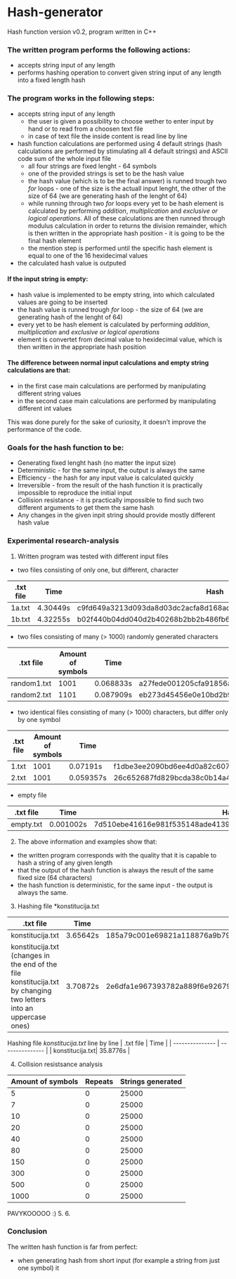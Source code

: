 # Hash-generator

Hash function version v0.2, 
program written in C++ 

### The written program performs the following actions:
* accepts string input of any length
* performs hashing operation to convert given string input of any length into a fixed length hash

### The program works in the following steps:
* accepts string input of any length
  * the user is given a possibility to choose wether to enter input by hand or to read from a choosen text file 
  * in case of text file the inside content is read line by line
* hash function calculations are performed using 4 default strings (hash calculations are performed by stimulating all 4 default strings) and ASCII code sum of the whole input file
  * all four strings are fixed lenght - 64 symbols
  * one of the provided strings is set to be the hash value
  * the hash value (which is to be the final answer) is runned trough two *for* loops - one of the size is the actuall input lenght, the other of the size of 64 (we are generating hash of the lenght of 64)
  * while running through two *for* loops every yet to be hash element is calculated by performing *addition*, *multiplication* and *exclusive or logical operations*. All of these calculations are then runned through modulus calculation in order to returns the division remainder, which is then written in the appropriate hash position - it is going to be the final hash element
  * the mention step is performed until the specific hash element is equal to one of the 16 hexidecimal values
* the calculated hash value is outputed

#### If the input string is empty:
* hash value is implemented to be empty string, into which calculated values are going to be inserted
* the hash value is runned trough *for* loop - the size of 64 (we are generating hash of the lenght of 64)
* every yet to be hash element is calculated by performing *addition*, *multiplication* and *exclusive or logical operations*
* element is convertet from decimal value to hexidecimal value, which is then written in the appropriate hash position

#### The difference between normal input calculations and empty string calculations are that:
* in the first case main calculations are performed by manipulating different string values
* in the second case main calculations are performed by manipulating different int values

This was done purely for the sake of curiosity, it doesn't improve the performance of the code.

### Goals for the hash function to be:
* Generating fixed lenght hash (no matter the input size)
* Deterministic - for the same input, the output is always the same
* Efficiency - the hash for any input value is calculated quickly
* Irreversible - from the result of the hash function it is practically impossible to reproduce the initial input
* Collision resistance - it is practically impossible to find such two different arguments to get them the same hash
* Any changes in the given inpit string should provide mostly different hash value

### Experimental research-analysis
1. Written program was tested with different input files
  * two files consisting of only one, but different, character
 
| .txt file | Time | Hash |
| --------------- | --------------- | --------------- |
| 1a.txt| 4.30449s | c9fd649a3213d093da8d03dc2acfa8d168ad1733d82d2bdd3e9dce1dcd86dddc |
| 1b.txt | 4.32255s | b02f440b04dd040d2b40268b2bb2b486fb6d02b6df2f62fd60fdfffdd46fddff |


 * two files consisting of many (> 1000) randomly generated characters
 
 | .txt file | Amount of symbols |Time | Hash |
| --------------- |  --------------- |--------------- | --------------- |
| random1.txt| 1001 | 0.068833s | a27fede001205cfa91856a2d45310b188f6696a825240abd3bc5844fa08bb2f9 |
| random2.txt | 1101 | 0.087909s | eb273d45456e0e10bd2b98d32c0d98e07f1fca9e580296f3c5406081f879bd43 |

 * two identical files consisting of many (> 1000) characters, but differ only by one symbol
 
 | .txt file | Amount of symbols |Time | Hash |
| --------------- |  --------------- |--------------- | --------------- |
| 1.txt| 1001 | 0.07191s | f1dbe3ee2090bd6ee4d0a82c6079e4064ef4ed74480d014d85c2dc24fe72e9be |
| 2.txt | 1001 | 0.059357s | 26c652687fd829bcda38c0b14a414eb8f5e55dd1408bfcb167dedad392ffb341 |

* empty file

| .txt file | Time | Hash |
| --------------- | --------------- | --------------- |
| empty.txt| 0.001002s | 7d510ebe41616e981f535148ade413990995629cc812fa062d4a2bf4c91ff0d2 |

2. The above information and examples show that:
* the written program corresponds with the quality that it is capable to hash a string of any given length
* that the output of the hash function is always the result of the same fixed size (64 characters)
* the hash function is deterministic, for the same input - the output is always the same.
3. Hashing file *konstitucija.txt

| .txt file | Time | Hash |
| --------------- | --------------- | --------------- |
| konstitucija.txt | 3.65642s | 185a79c001e69821a118876a9b79eec501f7e2da96d6b6b353e4310de90e171c |
| konstitucija.txt (changes in the end of the file konstitucija.txt by changing two letters into an uppercase ones)| 3.70872s | 2e6dfa1e967393782a889f6e926799c4ea13aed18ed7e6a320d36828efcd45aa |

Hashing file *konstitucija.txt* line by line 
| .txt file | Time |
| --------------- | --------------- |
| konstitucija.txt| 35.8776s |

4. Collision resistsance analysis
 
 | Amount of symbols | Repeats | Strings generated |
| --------------- | --------------- | --------------- |
| 5 | 0 | 25000 |
| 7 | 0 | 25000 |
| 10 | 0 | 25000 | 
| 20 | 0 | 25000 |
| 40 | 0 | 25000 |
| 80 | 0 | 25000 |
| 150 | 0 | 25000 |
| 300 | 0 | 25000 |
| 500 | 0 | 25000 |
| 1000 | 0 | 25000 |
PAVYKOOOOO :)
5.
6.

### Conclusion
The written hash function is far from perfect:
* when generating hash from short input (for example a string from just one symbol) it  
